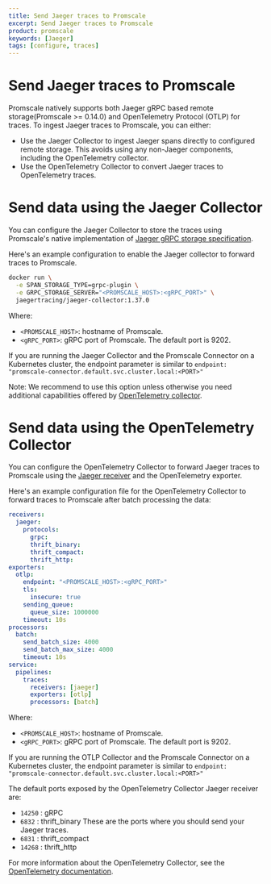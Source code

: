 ```yaml
---
title: Send Jaeger traces to Promscale
excerpt: Send Jaeger traces to Promscale
product: promscale
keywords: [Jaeger]
tags: [configure, traces]
---
```


# Send Jaeger traces to Promscale
Promscale natively supports both Jaeger gRPC based remote storage(Promscale >= 0.14.0) and
OpenTelemetry Protocol (OTLP) for traces.
To ingest Jaeger traces to Promscale, you can either:

* Use the Jaeger Collector to ingest Jaeger spans directly to configured 
   remote storage. This avoids using any non-Jaeger components, including 
   the OpenTelemetry collector.
* Use the OpenTelemetry Collector to convert Jaeger traces to OpenTelemetry traces.

# Send data using the Jaeger Collector
You can configure the Jaeger Collector to store the traces using Promscale's native 
implementation of [Jaeger gRPC storage specification][jaeger-grpc-storage].

Here's an example configuration to enable the Jaeger collector to forward traces
to Promscale.

```sh
docker run \
  -e SPAN_STORAGE_TYPE=grpc-plugin \
  -e GRPC_STORAGE_SERVER="<PROMSCALE_HOST>:<gRPC_PORT>" \
  jaegertracing/jaeger-collector:1.37.0
```

Where: 
* `<PROMSCALE_HOST>`: hostname of Promscale.
* `<gRPC_PORT>`: gRPC port of Promscale. The default port is 9202.

If you are running the Jaeger Collector and the Promscale Connector on a
Kubernetes cluster, the endpoint parameter is similar to `endpoint:
"promscale-connector.default.svc.cluster.local:<PORT>"`

Note: We recommend to use this option unless otherwise you need additional capabilities
offered by [OpenTelemetry collector][otelcol-config].

# Send data using the OpenTelemetry Collector
You can configure the OpenTelemetry Collector to forward Jaeger traces to Promscale
using the [Jaeger receiver][jaeger-receiver] and the OpenTelemetry exporter.

Here's an example configuration file for the OpenTelemetry Collector to forward
traces to Promscale after batch processing the data:

```yaml
receivers:
  jaeger:
    protocols:
      grpc:
      thrift_binary:
      thrift_compact:
      thrift_http:
exporters:
  otlp:
    endpoint: "<PROMSCALE_HOST>:<gRPC_PORT>"
    tls:
      insecure: true
    sending_queue:
      queue_size: 1000000
    timeout: 10s
processors:
  batch:
    send_batch_size: 4000
    send_batch_max_size: 4000
    timeout: 10s
service:
  pipelines:
    traces:
      receivers: [jaeger]
      exporters: [otlp]
      processors: [batch]
```

Where: 
* `<PROMSCALE_HOST>`: hostname of Promscale.
* `<gRPC_PORT>`: gRPC port of Promscale. The default port is 9202.

If you are running the OTLP Collector and the Promscale Connector on a
Kubernetes cluster, the endpoint parameter is similar to `endpoint:
"promscale-connector.default.svc.cluster.local:<PORT>"`

The default ports exposed by the OpenTelemetry Collector Jaeger receiver are:
* `14250` : gRPC
* `6832`  : thrift_binary
These are the ports where you should send your Jaeger traces. 
* `6831`  : thrift_compact
* `14268` : thrift_http

For more information about the OpenTelemetry Collector, see the
[OpenTelemetry documentation][otelcol-docs].

[jaeger-receiver]: https://github.com/open-telemetry/opentelemetry-collector-contrib/tree/main/receiver/jaegerreceiver#jaeger-receiver
[otelcol-docs]: https://opentelemetry.io/docs/collector/
[jaeger-grpc-storage]: https://www.jaegertracing.io/docs/next-release/deployment/#remote-storage-model
[otelcol-config]: https://opentelemetry.io/docs/collector/configuration/
